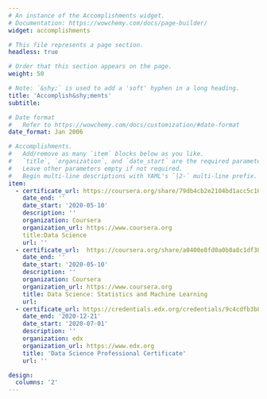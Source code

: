 ```yaml
---
# An instance of the Accomplishments widget.
# Documentation: https://wowchemy.com/docs/page-builder/
widget: accomplishments

# This file represents a page section.
headless: true

# Order that this section appears on the page.
weight: 50

# Note: `&shy;` is used to add a 'soft' hyphen in a long heading.
title: 'Accomplish&shy;ments'
subtitle:

# Date format
#   Refer to https://wowchemy.com/docs/customization/#date-format
date_format: Jan 2006

# Accomplishments.
#   Add/remove as many `item` blocks below as you like.
#   `title`, `organization`, and `date_start` are the required parameters.
#   Leave other parameters empty if not required.
#   Begin multi-line descriptions with YAML's `|2-` multi-line prefix.
item:
  - certificate_url: https://coursera.org/share/79db4cb2e2104bd1acc5c10e60470e6b
    date_end: ''
    date_start: '2020-05-10'
    description: ''
    organization: Coursera
    organization_url: https://www.coursera.org
    title:Data Science
    url: ''
  - certificate_url:  https://coursera.org/share/a0400e8fd0a0b0a8c1df38ac2e8b692f
    date_end: ''
    date_start: '2020-05-10'
    description: ''
    organization: Coursera
    organization_url: https://www.coursera.org
    title: Data Science: Statistics and Machine Learning
    url: 
  - certificate_url: https://credentials.edx.org/credentials/9c4cdfb3b8f64e6ea0c95c41d8642a4a/
    date_end: '2020-12-21'
    date_start: '2020-07-01'
    description: ''
    organization: edx
    organization_url: https://www.edx.org
    title: 'Data Science Professional Certificate'
    url: ''

design:
  columns: '2'
---
```

